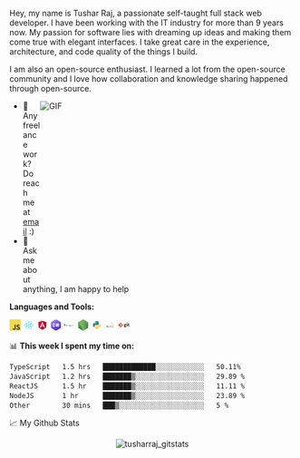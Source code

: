 Hey, my name is Tushar Raj, a passionate self-taught full stack web developer. I have been working with the IT industry for more than 9 years now. My passion for software lies with dreaming up ideas and making them come true with elegant interfaces. I take great care in the experience, architecture, and code quality of the things I build.

I am also an open-source enthusiast. I learned a lot from the open-source community and I love how collaboration and knowledge sharing happened through open-source.

<img align="right" alt="GIF" src="https://github.com/Tush2890/Tush2890/assets/39027684/9d81f74e-9dda-4d6a-9e2c-a69873e4f83c" width="450" height="320" />
  
- 💼 Any freelance work? Do reach me at [email](mailto:tushar.raj.2890@gmail.com) :)
- 💬 Ask me about anything, I am happy to help

**Languages and Tools:**  

<code><img height="20" src="https://raw.githubusercontent.com/github/explore/80688e429a7d4ef2fca1e82350fe8e3517d3494d/topics/javascript/javascript.png"></code>
<code><img height="20" src="https://raw.githubusercontent.com/github/explore/80688e429a7d4ef2fca1e82350fe8e3517d3494d/topics/react/react.png"></code>
<code><img height="20" src="https://raw.githubusercontent.com/github/explore/80688e429a7d4ef2fca1e82350fe8e3517d3494d/topics/angular/angular.png"></code>
<code><img height="20" src="https://raw.githubusercontent.com/github/explore/80688e429a7d4ef2fca1e82350fe8e3517d3494d/topics/csharp/csharp.png"></code>
<code><img height="20" src="https://raw.githubusercontent.com/github/explore/80688e429a7d4ef2fca1e82350fe8e3517d3494d/topics/mongodb/mongodb.png"></code>
<code><img height="20" src="https://raw.githubusercontent.com/github/explore/80688e429a7d4ef2fca1e82350fe8e3517d3494d/topics/nodejs/nodejs.png"></code>
<code><img height="20" src="https://raw.githubusercontent.com/github/explore/80688e429a7d4ef2fca1e82350fe8e3517d3494d/topics/python/python.png"></code>
<code><img height="20" src="https://raw.githubusercontent.com/github/explore/80688e429a7d4ef2fca1e82350fe8e3517d3494d/topics/mysql/mysql.png"></code>
<code><img height="20" src="https://raw.githubusercontent.com/github/explore/80688e429a7d4ef2fca1e82350fe8e3517d3494d/topics/git/git.png"></code>

📊 **This week I spent my time on:**
<!--START_SECTION:waka-->

```txt
TypeScript   1.5 hrs   █████████████░░░░░░░░░░░░   50.11%
JavaScript   1.2 hrs   ███████▒░░░░░░░░░░░░░░░░░   29.89 %
ReactJS      1.5 hr    ███████▒░░░░░░░░░░░░░░░░░   11.11 %
NodeJS       1 hr      ███████▒░░░░░░░░░░░░░░░░░   23.89 %
Other        30 mins   ███▒░░░░░░░░░░░░░░░░░░░░░   5 %
```

<!--END_SECTION:waka-->

📈 My Github Stats

<p align="center"> <img src="https://github-readme-stats.vercel.app/api?username=tush2890&show_icons=true&theme=aura" alt="tusharraj_gitstats" />
